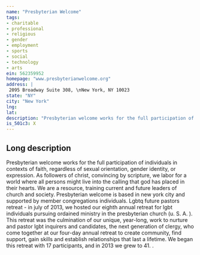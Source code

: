```yaml
---
name: "Presbyterian Welcome"
tags:
- charitable
- professional
- religious
- gender
- employment
- sports
- social
- technology
- arts
ein: 562359952
homepage: "www.presbyterianwelcome.org"
address: |
 2095 Broadway Suite 308, \nNew York, NY 10023
state: "NY"
city: "New York"
lng: 
lat: 
description: "Presbyterian welcome works for the full participation of individuals in contexts of faith, regardless of sexual orientation, gender identity, or expression. As followers of christ, convincing by scripture, we labor for a world where all persons might live into the calling that god has placed in their hearts. We are a resource, training current and future leaders of church and society. Presbyterian welcome is based in new york city and supported by member congregations individuals. "
is_501c3: X
---
```


## Long description

Presbyterian welcome works for the full participation of individuals in contexts of faith, regardless of sexual orientation, gender identity, or expression. As followers of christ, convincing by scripture, we labor for a world where all persons might live into the calling that god has placed in their hearts. We are a resource, training current and future leaders of church and society. Presbyterian welcome is based in new york city and supported by member congregations individuals. Lgbtq future pastors retreat - in july of 2013, we hosted our eighth annual retreat for lgbt individuals pursuing ordained ministry in the presbyterian church (u. S. A. ). This retreat was the culmination of our unique, year-long, work to nurture and pastor lgbt inquirers and candidates, the next generation of clergy, who come together at our four-day annual retreat to create community, find support, gain skills and establish relationships that last a lifetime. We began this retreat with 17 participants, and in 2013 we grew to 41. . 
